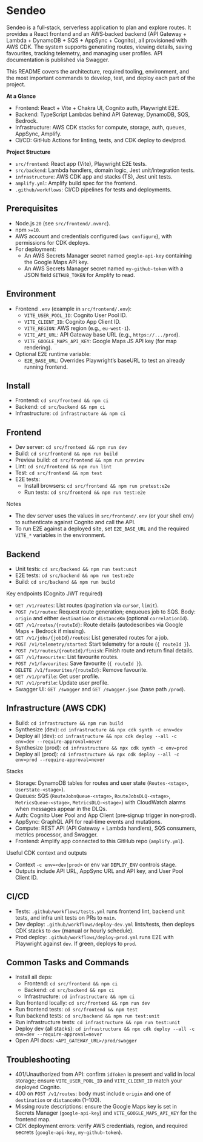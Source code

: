 # Sendeo

Sendeo is a full‑stack, serverless application to plan and explore routes. It provides a React frontend and an AWS‑backed backend (API Gateway + Lambda + DynamoDB + SQS + AppSync + Cognito), all provisioned with AWS CDK. The system supports generating routes, viewing details, saving favourites, tracking telemetry, and managing user profiles. API documentation is published via Swagger.

This README covers the architecture, required tooling, environment, and the most important commands to develop, test, and deploy each part of the project.

**At a Glance**
- Frontend: React + Vite + Chakra UI, Cognito auth, Playwright E2E.
- Backend: TypeScript Lambdas behind API Gateway, DynamoDB, SQS, Bedrock.
- Infrastructure: AWS CDK stacks for compute, storage, auth, queues, AppSync, Amplify.
- CI/CD: GitHub Actions for linting, tests, and CDK deploy to dev/prod.

**Project Structure**
- `src/frontend`: React app (Vite), Playwright E2E tests.
- `src/backend`: Lambda handlers, domain logic, Jest unit/integration tests.
- `infrastructure`: AWS CDK app and stacks (TS), Jest unit tests.
- `amplify.yml`: Amplify build spec for the frontend.
- `.github/workflows`: CI/CD pipelines for tests and deployments.

## Prerequisites
- Node.js `20` (see `src/frontend/.nvmrc`).
- npm `>=10`.
- AWS account and credentials configured (`aws configure`), with permissions for CDK deploys.
- For deployment:
  - An AWS Secrets Manager secret named `google-api-key` containing the Google Maps API key.
  - An AWS Secrets Manager secret named `my-github-token` with a JSON field `GITHUB_TOKEN` for Amplify to read.

## Environment
- Frontend `.env` (example in `src/frontend/.env`):
  - `VITE_USER_POOL_ID`: Cognito User Pool ID.
  - `VITE_CLIENT_ID`: Cognito App Client ID.
  - `VITE_REGION`: AWS region (e.g., `eu-west-1`).
  - `VITE_API_URL`: API Gateway base URL (e.g., `https://.../prod`).
  - `VITE_GOOGLE_MAPS_API_KEY`: Google Maps JS API key (for map rendering).
- Optional E2E runtime variable:
  - `E2E_BASE_URL`: Overrides Playwright’s baseURL to test an already running frontend.

## Install
- Frontend: `cd src/frontend && npm ci`
- Backend: `cd src/backend && npm ci`
- Infrastructure: `cd infrastructure && npm ci`

## Frontend
- Dev server: `cd src/frontend && npm run dev`
- Build: `cd src/frontend && npm run build`
- Preview build: `cd src/frontend && npm run preview`
- Lint: `cd src/frontend && npm run lint`
- Test: `cd src/frontend && npm test`
- E2E tests:
  - Install browsers: `cd src/frontend && npm run pretest:e2e`
  - Run tests: `cd src/frontend && npm run test:e2e`

Notes
- The dev server uses the values in `src/frontend/.env` (or your shell env) to authenticate against Cognito and call the API.
- To run E2E against a deployed site, set `E2E_BASE_URL` and the required `VITE_*` variables in the environment.

## Backend
- Unit tests: `cd src/backend && npm run test:unit`
- E2E tests: `cd src/backend && npm run test:e2e`
- Build: `cd src/backend && npm run build`

Key endpoints (Cognito JWT required)
- `GET /v1/routes`: List routes (pagination via `cursor`, `limit`).
- `POST /v1/routes`: Request route generation; enqueues job to SQS. Body: `origin` and either `destination` or `distanceKm` (optional `correlationId`).
- `GET /v1/routes/{routeId}`: Route details (autodescribes via Google Maps + Bedrock if missing).
- `GET /v1/jobs/{jobId}/routes`: List generated routes for a job.
- `POST /v1/telemetry/started`: Start telemetry for a route (`{ routeId }`).
- `POST /v1/routes/{routeId}/finish`: Finish route and return final details.
- `GET /v1/favourites`: List favourite routes.
- `POST /v1/favourites`: Save favourite (`{ routeId }`).
- `DELETE /v1/favourites/{routeId}`: Remove favourite.
- `GET /v1/profile`: Get user profile.
- `PUT /v1/profile`: Update user profile.
- Swagger UI: `GET /swagger` and `GET /swagger.json` (base path `/prod`).

## Infrastructure (AWS CDK)
- Build: `cd infrastructure && npm run build`
- Synthesize (dev): `cd infrastructure && npx cdk synth -c env=dev`
- Deploy all (dev): `cd infrastructure && npx cdk deploy --all -c env=dev --require-approval=never`
- Synthesize (prod): `cd infrastructure && npx cdk synth -c env=prod`
- Deploy all (prod): `cd infrastructure && npx cdk deploy --all -c env=prod --require-approval=never`

Stacks
- Storage: DynamoDB tables for routes and user state (`Routes-<stage>`, `UserState-<stage>`).
- Queues: SQS (`RouteJobsQueue-<stage>`, `RouteJobsDLQ-<stage>`, `MetricsQueue-<stage>`, `MetricsDLQ-<stage>`) with CloudWatch alarms when messages appear in the DLQs.
- Auth: Cognito User Pool and App Client (pre‑signup trigger in non‑prod).
- AppSync: GraphQL API for real‑time events and mutations.
- Compute: REST API (API Gateway + Lambda handlers), SQS consumers, metrics processor, and Swagger.
- Frontend: Amplify app connected to this GitHub repo (`amplify.yml`).

Useful CDK context and outputs
- Context `-c env=<dev|prod>` or env var `DEPLOY_ENV` controls stage.
- Outputs include API URL, AppSync URL and API key, and User Pool Client ID.

## CI/CD
- Tests: `.github/workflows/tests.yml` runs frontend lint, backend unit tests, and infra unit tests on PRs to `main`.
- Dev deploy: `.github/workflows/deploy-dev.yml` lints/tests, then deploys CDK stacks to `dev` (manual or hourly schedule). 
- Prod deploy: `.github/workflows/deploy-prod.yml` runs E2E with Playwright against `dev`. If green, deploys to `prod`.

## Common Tasks and Commands
- Install all deps:
  - Frontend: `cd src/frontend && npm ci`
  - Backend: `cd src/backend && npm ci`
  - Infrastructure: `cd infrastructure && npm ci`
- Run frontend locally: `cd src/frontend && npm run dev`
- Run frontend tests: `cd src/frontend && npm test`
- Run backend tests: `cd src/backend && npm run test:unit`
- Run infrastructure tests: `cd infrastructure && npm run test:unit`
- Deploy dev (all stacks): `cd infrastructure && npx cdk deploy --all -c env=dev --require-approval=never`
- Open API docs: `<API_GATEWAY_URL>/prod/swagger`

## Troubleshooting
- 401/Unauthorized from API: confirm `idToken` is present and valid in local storage; ensure `VITE_USER_POOL_ID` and `VITE_CLIENT_ID` match your deployed Cognito.
- 400 on `POST /v1/routes`: body must include `origin` and one of `destination` or `distanceKm` (1–100).
- Missing route descriptions: ensure the Google Maps key is set in Secrets Manager (`google-api-key`) and `VITE_GOOGLE_MAPS_API_KEY` for the frontend map.
- CDK deployment errors: verify AWS credentials, region, and required secrets (`google-api-key`, `my-github-token`).
